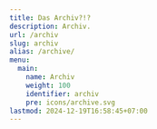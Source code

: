 ```yaml
---
title: Das Archiv?!?
description: Archiv.
url: /archiv
slug: archiv
alias: /archive/
menu:
  main:
    name: Archiv
    weight: 100
    identifier: archiv
    pre: icons/archive.svg
lastmod: 2024-12-19T16:58:45+07:00
---
```

